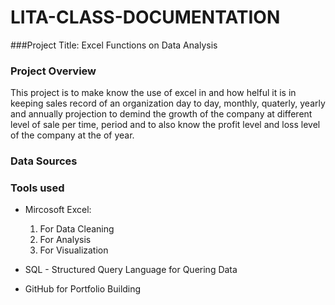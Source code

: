 # LITA-CLASS-DOCUMENTATION

###Project Title: Excel Functions on Data Analysis 

### Project Overview
This project is to make know the use of excel in and how helful it is in keeping sales record of an organization day to day, monthly, quaterly, yearly and annually projection to demind the growth of the company at different level of sale per time, period and to also know the profit level and loss level of the company at the of year.

### Data Sources

### Tools used
- Mircosoft Excel:
  1. For Data Cleaning
  2. For Analysis
  3. For  Visualization
     
- SQL - Structured Query Language for Quering Data
- GitHub for Portfolio Building
